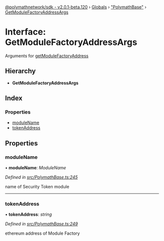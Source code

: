 [@polymathnetwork/sdk - v2.0.1-beta.120](../README.md) › [Globals](../globals.md) › ["PolymathBase"](../modules/_polymathbase_.md) › [GetModuleFactoryAddressArgs](_polymathbase_.getmodulefactoryaddressargs.md)

# Interface: GetModuleFactoryAddressArgs

Arguments for [getModuleFactoryAddress](../classes/_polymathbase_.polymathbase.md#getmodulefactoryaddress)

## Hierarchy

- **GetModuleFactoryAddressArgs**

## Index

### Properties

- [moduleName](_polymathbase_.getmodulefactoryaddressargs.md#modulename)
- [tokenAddress](_polymathbase_.getmodulefactoryaddressargs.md#tokenaddress)

## Properties

### moduleName

• **moduleName**: _ModuleName_

_Defined in [src/PolymathBase.ts:245](https://github.com/PolymathNetwork/polymath-sdk/blob/1da5bc5/src/PolymathBase.ts#L245)_

name of Security Token module

---

### tokenAddress

• **tokenAddress**: _string_

_Defined in [src/PolymathBase.ts:249](https://github.com/PolymathNetwork/polymath-sdk/blob/1da5bc5/src/PolymathBase.ts#L249)_

ethereum address of Module Factory
